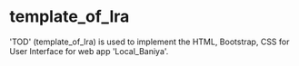 # template_of_lra
'TOD' (template_of_lra) is used to implement the HTML, Bootstrap, CSS for User Interface for web app 'Local_Baniya'.
